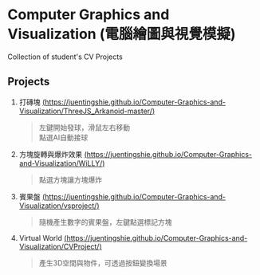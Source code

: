 # Computer Graphics and Visualization (電腦繪圖與視覺模擬)

Collection of student's CV Projects

## Projects

1. 打磚塊 [(https://juentingshie.github.io/Computer-Graphics-and-Visualization/ThreeJS_Arkanoid-master/)](https://juentingshie.github.io/Computer-Graphics-and-Visualization/ThreeJS_Arkanoid-master/)

    > 左鍵開始發球，滑鼠左右移動    
    > 點選AI自動接球

2. 方塊旋轉與爆炸效果 [(https://juentingshie.github.io/Computer-Graphics-and-Visualization/WiLLY/)](https://juentingshie.github.io/Computer-Graphics-and-Visualization/WiLLY/)

    > 點選方塊讓方塊爆炸    

3. 賓果盤 [(https://juentingshie.github.io/Computer-Graphics-and-Visualization/vsproject/)](https://juentingshie.github.io/Computer-Graphics-and-Visualization/vsproject/)

    > 隨機產生數字的賓果盤，左鍵點選標記方塊    

4. Virtual World [(https://juentingshie.github.io/Computer-Graphics-and-Visualization/CVProject/)](https://juentingshie.github.io/Computer-Graphics-and-Visualization/CVProject/)

    > 產生3D空間與物件，可透過按鈕變換場景    
